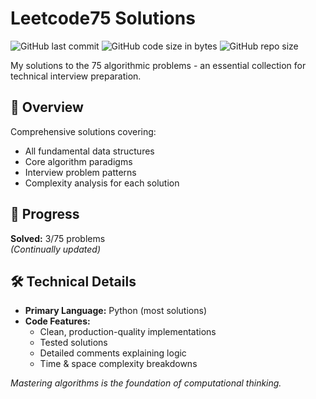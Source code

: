 # Leetcode75 Solutions

![GitHub last commit](https://img.shields.io/github/last-commit/gianlucarea/algorithms)
![GitHub code size in bytes](https://img.shields.io/github/languages/code-size/gianlucarea/algorithms)
![GitHub repo size](https://img.shields.io/github/repo-size/gianlucarea/algorithms)

My solutions to the 75 algorithmic problems - an essential collection for technical interview preparation.

## 📌 Overview

Comprehensive solutions covering:

- All fundamental data structures
- Core algorithm paradigms
- Interview problem patterns
- Complexity analysis for each solution

## 🚀 Progress

**Solved:** 3/75 problems  
*(Continually updated)*

## 🛠 Technical Details

- **Primary Language:** Python (most solutions)
- **Code Features:**
  - Clean, production-quality implementations
  - Tested solutions
  - Detailed comments explaining logic
  - Time & space complexity breakdowns

*Mastering algorithms is the foundation of computational thinking.*
